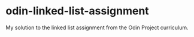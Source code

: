 # odin-linked-list-assignment
My solution to the linked list assignment from the Odin Project curriculum.
